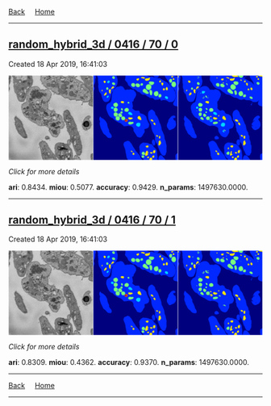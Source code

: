 
[Back](..)&nbsp;&nbsp;&nbsp;&nbsp;&nbsp;[Home](https://leapmanlab.github.io/snapshots)

---

<div class="summary"><a href="0"><h2>random_hybrid_3d / 0416 / 70 / 0</h2></a><p>Created 18 Apr 2019, 16:41:03
</p><a href="0"><img src="0/media/summary.png" align="center"></a><p>
<i>Click for more details</i>
</p></div>

**ari**: 0.8434. **miou**: 0.5077. **accuracy**: 0.9429. **n_params**: 1497630.0000. 

---

<div class="summary"><a href="1"><h2>random_hybrid_3d / 0416 / 70 / 1</h2></a><p>Created 18 Apr 2019, 16:41:03
</p><a href="1"><img src="1/media/summary.png" align="center"></a><p>
<i>Click for more details</i>
</p></div>

**ari**: 0.8309. **miou**: 0.4362. **accuracy**: 0.9370. **n_params**: 1497630.0000. 

---

[Back](..)&nbsp;&nbsp;&nbsp;&nbsp;&nbsp;[Home](https://leapmanlab.github.io/snapshots)

---